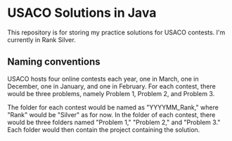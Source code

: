# USACO Solutions in Java

This repository is for storing my practice solutions for USACO contests. I'm currently in Rank Silver.

## Naming conventions

USACO hosts four online contests each year, one in March, one in December, one in January, and one in February. For each contest, there would be three problems, namely Problem 1, Problem 2, and Problem 3.

The folder for each contest would be named as "YYYYMM_Rank," where "Rank" would be "Silver" as for now. In the folder of each contest, there would be three folders named "Problem 1," "Problem 2," and "Problem 3." Each folder would then contain the project containing the solution.
